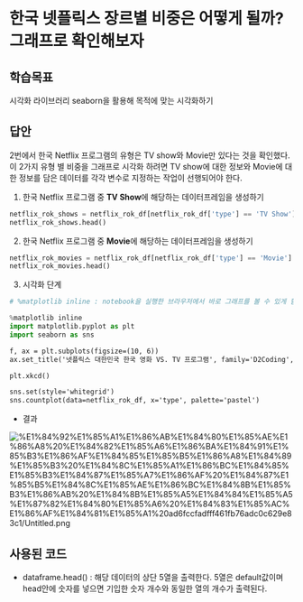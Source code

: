 # 한국 넷플릭스 장르별 비중은 어떻게 될까? 그래프로 확인해보자

## 학습목표

시각화 라이브러리 seaborn을 활용해 목적에 맞는 시각화하기

## 답안

2번에서 한국 Netflix 프로그램의 유형은 TV show와 Movie만 있다는 것을 확인했다. 
이 2가지 유형 별 비중을 그래프로 시각화 하려면 TV show에 대한 정보와 Movie에 대한 정보를 담은 데이터를 각각 변수로 지정하는 작업이 선행되어야 한다.

1. 한국 Netflix 프로그램 중 **TV Show**에 해당하는 데이터프레임을 생성하기

```python
netflix_rok_shows = netflix_rok_df[netflix_rok_df['type'] == 'TV Show']
netflix_rok_shows.head()
```

2. 한국 Netflix 프로그램 중 **Movie**에 해당하는 데이터프레임을 생성하기

```python
netflix_rok_movies = netflix_rok_df[netflix_rok_df['type'] == 'Movie']
netflix_rok_movies.head()
```

3. 시각화 단계

```python
# %matplotlib inline : notebook을 실행한 브라우저에서 바로 그래프를 볼 수 있게 함

%matplotlib inline
import matplotlib.pyplot as plt
import seaborn as sns
```

```markdown
f, ax = plt.subplots(figsize=(10, 6))
ax.set_title('넷플릭스 대한민국 한국 영화 VS. TV 프로그램', family='D2Coding', size=20)

plt.xkcd()

sns.set(style='whitegrid')
sns.countplot(data=netflix_rok_df, x='type', palette='pastel')
```

- 결과

![%E1%84%92%E1%85%A1%E1%86%AB%E1%84%80%E1%85%AE%E1%86%A8%20%E1%84%82%E1%85%A6%E1%86%BA%E1%84%91%E1%85%B3%E1%86%AF%E1%84%85%E1%85%B5%E1%86%A8%E1%84%89%E1%85%B3%20%E1%84%8C%E1%85%A1%E1%86%BC%E1%84%85%E1%85%B3%E1%84%87%E1%85%A7%E1%86%AF%20%E1%84%87%E1%85%B5%E1%84%8C%E1%85%AE%E1%86%BC%E1%84%8B%E1%85%B3%E1%86%AB%20%E1%84%8B%E1%85%A5%E1%84%84%E1%85%A5%E1%87%82%E1%84%80%E1%85%A6%20%E1%84%83%E1%85%AC%E1%86%AF%E1%84%81%E1%85%A1%20ad6fccfadfff461fb76adc0c629e83c1/Untitled.png](%E1%84%92%E1%85%A1%E1%86%AB%E1%84%80%E1%85%AE%E1%86%A8%20%E1%84%82%E1%85%A6%E1%86%BA%E1%84%91%E1%85%B3%E1%86%AF%E1%84%85%E1%85%B5%E1%86%A8%E1%84%89%E1%85%B3%20%E1%84%8C%E1%85%A1%E1%86%BC%E1%84%85%E1%85%B3%E1%84%87%E1%85%A7%E1%86%AF%20%E1%84%87%E1%85%B5%E1%84%8C%E1%85%AE%E1%86%BC%E1%84%8B%E1%85%B3%E1%86%AB%20%E1%84%8B%E1%85%A5%E1%84%84%E1%85%A5%E1%87%82%E1%84%80%E1%85%A6%20%E1%84%83%E1%85%AC%E1%86%AF%E1%84%81%E1%85%A1%20ad6fccfadfff461fb76adc0c629e83c1/Untitled.png)

## 사용된 코드

- dataframe.head() : 해당 데이터의 상단 5열을 출력한다. 5열은 default값이며 head안에 숫자를 넣으면 기입한 숫자 개수와 동일한 열의 개수가 출력된다.